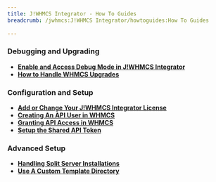 ```yaml
---
title: J!WHMCS Integrator - How To Guides
breadcrumb: /jwhmcs:J!WHMCS Integrator/howtoguides:How To Guides
 
---
```


### Debugging and Upgrading

* **[Enable and Access Debug Mode in J!WHMCS Integrator](jwhmcs/howtoguides/enabledebugmode.md)**
* **[How to Handle WHMCS Upgrades](jwhmcs/howtoguides/whmcsupgrades.md)**


### Configuration and Setup

* **[Add or Change Your J!WHMCS Integrator License](jwhmcs/howtoguides/addchangelicense.md)**
* **[Creating An API User in WHMCS](jwhmcs/howtoguides/createapiuser.md)**
* **[Granting API Access in WHMCS](jwhmcs/howtoguides/grantapiaccess.md)**
* **[Setup the Shared API Token](jwhmcs/howtoguides/setupsharedapitoken.md)**


### Advanced Setup

* **[Handling Split Server Installations](jwhmcs/howtoguides/handlesplitserver.md)**
* **[Use A Custom Template Directory](jwhmcs/howtoguides/usecustomtemplate.md)**